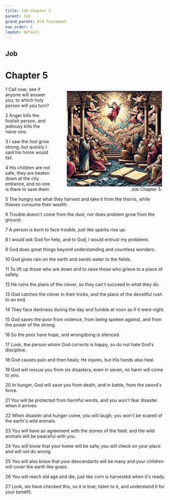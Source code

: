 ```yaml
---
title: Job Chapter 5
parent: Job
grand_parent: Old Testament
nav_order: 5
layout: default
---
```


## Job

# Chapter 5

<figure style="float: right; margin-right: 10px;">
    <img src="/assets/Image/Job/500/5.jpg" alt="Job Chapter 5" style="width: 300px; height: 300px; float: right;padding-left: 10px;"/>
    <figcaption style="clear: both;text-align: right;">Job Chapter 5.</figcaption>
</figure>
1 Call now; see if anyone will answer you; to which holy person will you turn?

2 Anger kills the foolish person, and jealousy kills the naive one.

3 I saw the fool grow strong, but quickly I said his home would fail.

4 His children are not safe, they are beaten down at the city entrance, and no one is there to save them.

5 The hungry eat what they harvest and take it from the thorns, while thieves consume their wealth.

6 Trouble doesn't come from the dust, nor does problem grow from the ground.

7 A person is born to face trouble, just like sparks rise up.

8 I would ask God for help, and to God, I would entrust my problems.

9 God does great things beyond understanding and countless wonders.

10 God gives rain on the earth and sends water to the fields.

11 To lift up those who are down and to raise those who grieve to a place of safety.

12 He ruins the plans of the clever, so they can't succeed in what they do.

13 God catches the clever in their tricks, and the plans of the deceitful rush to an end.

14 They face darkness during the day and fumble at noon as if it were night.

15 God saves the poor from violence, from being spoken against, and from the power of the strong.

16 So the poor have hope, and wrongdoing is silenced.

17 Look, the person whom God corrects is happy, so do not hate God's discipline.

18 God causes pain and then heals; He injures, but His hands also heal.

19 God will rescue you from six disasters; even in seven, no harm will come to you.

20 In hunger, God will save you from death, and in battle, from the sword's force.

21 You will be protected from harmful words, and you won't fear disaster when it arrives.

22 When disaster and hunger come, you will laugh; you won't be scared of the earth's wild animals.

23 You will have an agreement with the stones of the field: and the wild animals will be peaceful with you.

24 You will know that your home will be safe; you will check on your place and will not do wrong.

25 You will also know that your descendants will be many and your children will cover the earth like grass.

26 You will reach old age and die, just like corn is harvested when it's ready.

27 Look, we have checked this, so it is true; listen to it, and understand it for your benefit.


